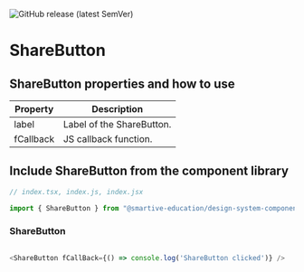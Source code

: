 ![GitHub release (latest SemVer)](https://img.shields.io/github/v/release/smartive-education/design-system-component-library-yeahyeahyeah)
# ShareButton
## ShareButton properties and how to use
| Property|Description|
|-|-|
|label|Label of the ShareButton.|
|fCallback|JS callback function.|


## Include ShareButton from the component library

```js
// index.tsx, index.js, index.jsx

import { ShareButton } from "@smartive-education/design-system-component-library-yeahyeahyeah"

```

### ShareButton

```js

<ShareButton fCallBack={() => console.log('ShareButton clicked')} />

```